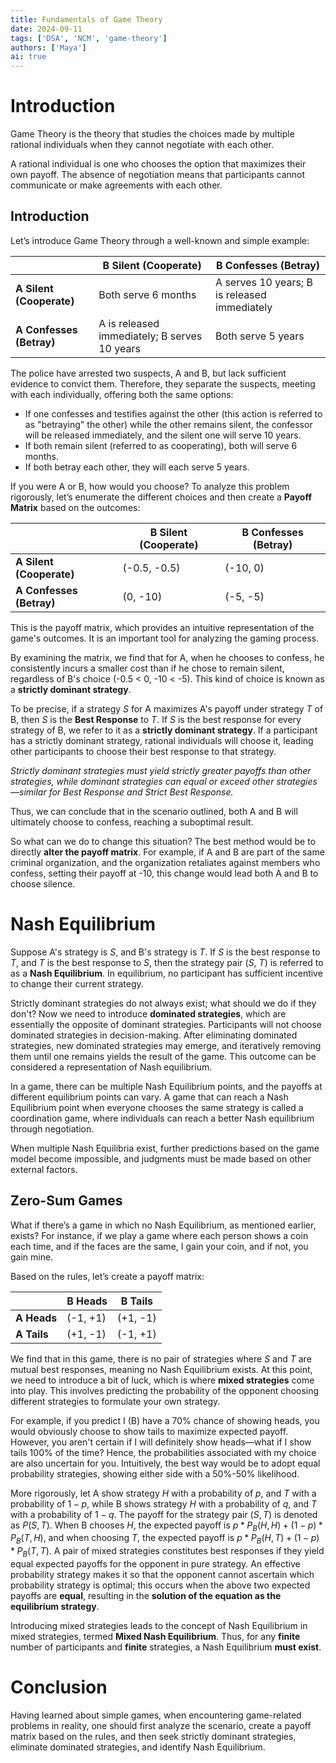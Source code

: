 ```yaml
---
title: Fundamentals of Game Theory
date: 2024-09-11
tags: ['DSA', 'NCM', 'game-theory']
authors: ['Maya']
ai: true
---
```


# Introduction
Game Theory is the theory that studies the choices made by multiple rational individuals when they cannot negotiate with each other.

A rational individual is one who chooses the option that maximizes their own payoff. The absence of negotiation means that participants cannot communicate or make agreements with each other.

## Introduction
Let’s introduce Game Theory through a well-known and simple example:

|                          | B Silent (Cooperate)                         | B Confesses (Betray)                         |
|--------------------------|----------------------------------------------|----------------------------------------------|
| **A Silent (Cooperate)** | Both serve 6 months                          | A serves 10 years; B is released immediately |
| **A Confesses (Betray)** | A is released immediately; B serves 10 years | Both serve 5 years                           |

The police have arrested two suspects, A and B, but lack sufficient evidence to convict them. Therefore, they separate the suspects, meeting with each individually, offering both the same options:

- If one confesses and testifies against the other (this action is referred to as "betraying" the other) while the other remains silent, the confessor will be released immediately, and the silent one will serve 10 years.
- If both remain silent (referred to as cooperating), both will serve 6 months.
- If both betray each other, they will each serve 5 years.

If you were A or B, how would you choose?
To analyze this problem rigorously, let’s enumerate the different choices and then create a **Payoff Matrix** based on the outcomes:

|                          | B Silent (Cooperate) | B Confesses (Betray) |
|--------------------------|----------------------|----------------------|
| **A Silent (Cooperate)** | (-0.5, -0.5)         | (-10, 0)             |
| **A Confesses (Betray)** | (0, -10)             | (-5, -5)             |



This is the payoff matrix, which provides an intuitive representation of the game's outcomes. It is an important tool for analyzing the gaming process.

By examining the matrix, we find that for A, when he chooses to confess, he consistently incurs a smaller cost than if he chose to remain silent, regardless of B's choice (-0.5 < 0, -10 < -5).
This kind of choice is known as a **strictly dominant strategy**.

To be precise, if a strategy $S$ for A maximizes A's payoff under strategy $T$ of B, then $S$ is the **Best Response** to $T$. If $S$ is the best response for every strategy of B, we refer to it as a **strictly dominant strategy**. If a participant has a strictly dominant strategy, rational individuals will choose it, leading other participants to choose their best response to that strategy.

*Strictly dominant strategies must yield strictly greater payoffs than other strategies, while dominant strategies can equal or exceed other strategies—similar for Best Response and Strict Best Response.*

Thus, we can conclude that in the scenario outlined, both A and B will ultimately choose to confess, reaching a suboptimal result.

So what can we do to change this situation? The best method would be to directly **alter the payoff matrix**. For example, if A and B are part of the same criminal organization, and the organization retaliates against members who confess, setting their payoff at -10, this change would lead both A and B to choose silence.

# Nash Equilibrium
Suppose A's strategy is $S$, and B's strategy is $T$. If $S$ is the best response to $T$, and $T$ is the best response to $S$, then the strategy pair ($S$, $T$) is referred to as a **Nash Equilibrium**. In equilibrium, no participant has sufficient incentive to change their current strategy.

Strictly dominant strategies do not always exist; what should we do if they don't?
Now we need to introduce **dominated strategies**, which are essentially the opposite of dominant strategies. Participants will not choose dominated strategies in decision-making. After eliminating dominated strategies, new dominated strategies may emerge, and iteratively removing them until one remains yields the result of the game. This outcome can be considered a representation of Nash equilibrium.

In a game, there can be multiple Nash Equilibrium points, and the payoffs at different equilibrium points can vary. A game that can reach a Nash Equilibrium point when everyone chooses the same strategy is called a coordination game, where individuals can reach a better Nash equilibrium through negotiation.

When multiple Nash Equilibria exist, further predictions based on the game model become impossible, and judgments must be made based on other external factors. 
## Zero-Sum Games
What if there’s a game in which no Nash Equilibrium, as mentioned earlier, exists? For instance, if we play a game where each person shows a coin each time, and if the faces are the same, I gain your coin, and if not, you gain mine.

Based on the rules, let’s create a payoff matrix:

|               | B Heads    | B Tails    |
|---------------|------------|------------|
| **A Heads**   | (-1, +1)   | (+1, -1)   |
| **A Tails**   | (+1, -1)   | (-1, +1)   |

We find that in this game, there is no pair of strategies where $S$ and $T$ are mutual best responses, meaning no Nash Equilibrium exists.
At this point, we need to introduce a bit of luck, which is where **mixed strategies** come into play. This involves predicting the probability of the opponent choosing different strategies to formulate your own strategy.

For example, if you predict I (B) have a 70% chance of showing heads, you would obviously choose to show tails to maximize expected payoff. However, you aren't certain if I will definitely show heads—what if I show tails 100% of the time? Hence, the probabilities associated with my choice are also uncertain for you. Intuitively, the best way would be to adopt equal probability strategies, showing either side with a 50%-50% likelihood.

More rigorously, let A show strategy $H$ with a probability of $p$, and $T$ with a probability of $1-p$, while B shows strategy $H$ with a probability of $q$, and $T$ with a probability of $1-q$. The payoff for the strategy pair ($S, T$) is denoted as $P(S, T)$. When B chooses $H$, the expected payoff is $p*P_B(H, H)+(1-p)*P_B(T, H)$, and when choosing $T$, the expected payoff is $p*P_B(H, T)+(1-p)*P_B(T, T)$. A pair of mixed strategies constitutes best responses if they yield equal expected payoffs for the opponent in pure strategy. An effective probability strategy makes it so that the opponent cannot ascertain which probability strategy is optimal; this occurs when the above two expected payoffs are **equal**, resulting in the **solution of the equation as the equilibrium strategy**.

Introducing mixed strategies leads to the concept of Nash Equilibrium in mixed strategies, termed **Mixed Nash Equilibrium**. Thus, for any **finite** number of participants and **finite** strategies, a Nash Equilibrium **must exist**.

# Conclusion
Having learned about simple games, when encountering game-related problems in reality, one should first analyze the scenario, create a payoff matrix based on the rules, and then seek strictly dominant strategies, eliminate dominated strategies, and identify Nash Equilibrium.